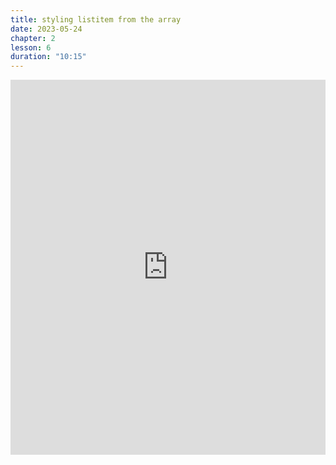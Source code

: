 ```yaml
---
title: styling listitem from the array
date: 2023-05-24
chapter: 2
lesson: 6
duration: "10:15"
---
```

<iframe width="100%" height="600" src="https://www.youtube.com/embed/zx1hjuwyrpg" title="styling listitem from the array" frameborder="0" allow="accelerometer; autoplay; clipboard-write; encrypted-media; gyroscope; picture-in-picture" allowfullscreen></iframe>

